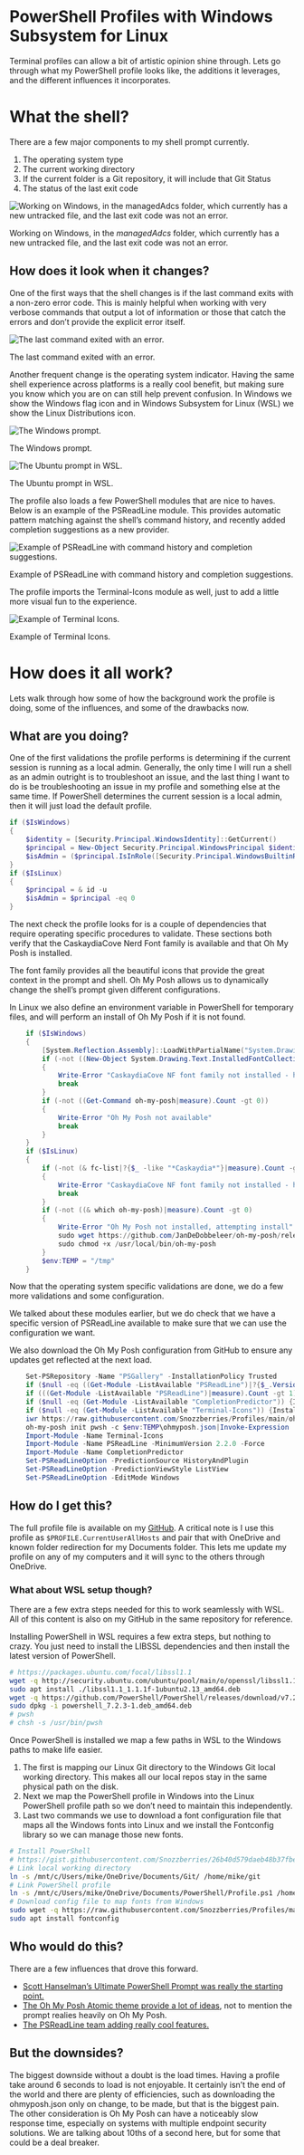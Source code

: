 # PowerShell Profiles with Windows Subsystem for Linux

Terminal profiles can allow a bit of artistic opinion shine through. Lets go through what my PowerShell profile looks like, the additions it leverages, and the different influences it incorporates.

# What the shell?

There are a few major components to my shell prompt currently.

1. The operating system type
2. The current working directory
3. If the current folder is a Git repository, it will include that Git Status
4. The status of the last exit code

![Working on Windows, in the *managedAdcs* folder, which currently has a new untracked file, and the last exit code was not an error.](https://raw.githubusercontent.com/Snozzberries/snozzberries.github.io/main/assets/powershell-profiles-with-wsl/Untitled.png)

Working on Windows, in the *managedAdcs* folder, which currently has a new untracked file, and the last exit code was not an error.

## How does it look when it changes?

One of the first ways that the shell changes is if the last command exits with a non-zero error code. This is mainly helpful when working with very verbose commands that output a lot of information or those that catch the errors and don’t provide the explicit error itself.

![The last command exited with an error.](https://raw.githubusercontent.com/Snozzberries/snozzberries.github.io/main/assets/powershell-profiles-with-wsl/Untitled%201.png)

The last command exited with an error.

Another frequent change is the operating system indicator. Having the same shell experience across platforms is a really cool benefit, but making sure you know which you are on can still help prevent confusion. In Windows we show the Windows flag icon and in Windows Subsystem for Linux (WSL) we show the Linux Distributions icon.

![The Windows prompt.](https://raw.githubusercontent.com/Snozzberries/snozzberries.github.io/main/assets/powershell-profiles-with-wsl/Untitled%202.png)

The Windows prompt.

![The Ubuntu prompt in WSL.](https://raw.githubusercontent.com/Snozzberries/snozzberries.github.io/main/assets/powershell-profiles-with-wsl/Untitled%203.png)

The Ubuntu prompt in WSL.

The profile also loads a few PowerShell modules that are nice to haves. Below is an example of the PSReadLine module. This provides automatic pattern matching against the shell’s command history, and recently added completion suggestions as a new provider.

![Example of PSReadLine with command history and completion suggestions.](https://raw.githubusercontent.com/Snozzberries/snozzberries.github.io/main/assets/powershell-profiles-with-wsl/Untitled%204.png)

Example of PSReadLine with command history and completion suggestions.

The profile imports the Terminal-Icons module as well, just to add a little more visual fun to the experience.

![Example of Terminal Icons.](https://raw.githubusercontent.com/Snozzberries/snozzberries.github.io/main/assets/powershell-profiles-with-wsl/Untitled%205.png)

Example of Terminal Icons.

# How does it all work?

Lets walk through how some of how the background work the profile is doing, some of the influences, and some of the drawbacks now.

## What are you doing?

One of the first validations the profile performs is determining if the current session is running as a local admin. Generally, the only time I will run a shell as an admin outright is to troubleshoot an issue, and the last thing I want to do is be troubleshooting an issue in my profile and something else at the same time. If PowerShell determines the current session is a local admin, then it will just load the default profile.

```powershell
if ($IsWindows)
{
    $identity = [Security.Principal.WindowsIdentity]::GetCurrent()
    $principal = New-Object Security.Principal.WindowsPrincipal $identity
    $isAdmin = ($principal.IsInRole([Security.Principal.WindowsBuiltinRole]::Administrator))
}
if ($IsLinux)
{
    $principal = & id -u
    $isAdmin = $principal -eq 0
}
```

The next check the profile looks for is a couple of dependencies that require operating specific procedures to validate. These sections both verify that the CaskaydiaCove Nerd Font family is available and that Oh My Posh is installed.

The font family provides all the beautiful icons that provide the great context in the prompt and shell. Oh My Posh allows us to dynamically change the shell’s prompt given different configurations.

In Linux we also define an environment variable in PowerShell for temporary files, and will perform an install of Oh My Posh if it is not found.

```powershell
    if ($IsWindows)
    {
        [System.Reflection.Assembly]::LoadWithPartialName("System.Drawing")|Out-Null
        if (-not ((New-Object System.Drawing.Text.InstalledFontCollection).Families -contains "CaskaydiaCove NF"))
        {
            Write-Error "CaskaydiaCove NF font family not installed - https://github.com/ryanoasis/nerd-fonts/releases/download/v2.1.0/CascadiaCode.zip"
            break
        }
        if (-not ((Get-Command oh-my-posh|measure).Count -gt 0))
        {
            Write-Error "Oh My Posh not available"
            break
        }
    }
    if ($IsLinux)
    {
        if (-not (& fc-list|?{$_ -like "*Caskaydia*"}|measure).Count -gt 0)
        {
            Write-Error "CaskaydiaCove NF font family not installed - https://github.com/ryanoasis/nerd-fonts/releases/download/v2.1.0/CascadiaCode.zip"
            break
        }
        if (-not ((& which oh-my-posh)|measure).Count -gt 0)
        {
            Write-Error "Oh My Posh not installed, attempting install"
            sudo wget https://github.com/JanDeDobbeleer/oh-my-posh/releases/latest/download/posh-linux-amd64 -O /usr/local/bin/oh-my-posh
            sudo chmod +x /usr/local/bin/oh-my-posh
        }
        $env:TEMP = "/tmp"
    }
```

Now that the operating system specific validations are done, we do a few more validations and some configuration.

We talked about these modules earlier, but we do check that we have a specific version of PSReadLine available to make sure that we can use the configuration we want.

We also download the Oh My Posh configuration from GitHub to ensure any updates get reflected at the next load.

```powershell
    Set-PSRepository -Name "PSGallery" -InstallationPolicy Trusted
    if ($null -eq ((Get-Module -ListAvailable "PSReadLine")|?{$_.Version -eq "2.2.0"})) {Install-Module "PSReadLine" -Scope CurrentUser -AllowPrerelease -Force -MinimumVersion 2.2.0-beta3}
    if (((Get-Module -ListAvailable "PSReadLine")|measure).Count -gt 1) {Write-Error "More than 1 version of PSReadLine module found. Remove-Module for all versions other than 2.2.0 or newer."}
    if ($null -eq (Get-Module -ListAvailable "CompletionPredictor")) {Install-Module -Name CompletionPredictor -Repository PSGallery -Scope CurrentUser}
    if ($null -eq (Get-Module -ListAvailable "Terminal-Icons")) {Install-Module "Terminal-Icons" -Scope CurrentUser}
    iwr https://raw.githubusercontent.com/Snozzberries/Profiles/main/ohmyposh.json -OutFile $env:TEMP\ohmyposh.json
    oh-my-posh init pwsh -c $env:TEMP\ohmyposh.json|Invoke-Expression
    Import-Module -Name Terminal-Icons
    Import-Module -Name PSReadLine -MinimumVersion 2.2.0 -Force
    Import-Module -Name CompletionPredictor
    Set-PSReadLineOption -PredictionSource HistoryAndPlugin
    Set-PSReadLineOption -PredictionViewStyle ListView
    Set-PSReadLineOption -EditMode Windows
```

## How do I get this?

The full profile file is available on my [GitHub](https://github.com/Snozzberries/Profiles/blob/main/profile.ps1). A critical note is I use this profile as `$PROFILE.CurrentUserAllHosts` and pair that with OneDrive and known folder redirection for my Documents folder. This lets me update my profile on any of my computers and it will sync to the others through OneDrive.

### What about WSL setup though?

There are a few extra steps needed for this to work seamlessly with WSL. All of this content is also on my GitHub in the same repository for reference.

Installing PowerShell in WSL requires a few extra steps, but nothing to crazy. You just need to install the LIBSSL dependencies and then install the latest version of PowerShell.

```bash
# https://packages.ubuntu.com/focal/libssl1.1
wget -q http://security.ubuntu.com/ubuntu/pool/main/o/openssl/libssl1.1_1.1.1f-1ubuntu2.13_amd64.deb
sudo apt install ./libssl1.1_1.1.1f-1ubuntu2.13_amd64.deb
wget -q https://github.com/PowerShell/PowerShell/releases/download/v7.2.3/powershell_7.2.3-1.deb_amd64.deb
sudo dpkg -i powershell_7.2.3-1.deb_amd64.deb
# pwsh
# chsh -s /usr/bin/pwsh
```

Once PowerShell is installed we map a few paths in WSL to the Windows paths to make life easier. 

1. The first is mapping our Linux Git directory to the Windows Git local working directory. This makes all our local repos stay in the same physical path on the disk. 
2. Next we map the PowerShell profile in Windows into the Linux PowerShell profile path so we don’t need to maintain this independently.
3. Last two commands we use to download a font configuration file that maps all the Windows fonts into Linux and we install the Fontconfig library so we can manage those new fonts.

```bash
# Install PowerShell
# https://gist.githubusercontent.com/Snozzberries/26b40d579daeb48b37fbef057644a978/raw/03bd775a7b0f7673a83b720ad56669d4198fc3db/Install-PowerShell.sh
# Link local working directory
ln -s /mnt/c/Users/mike/OneDrive/Documents/Git/ /home/mike/git
# Link PowerShell profile
ln -s /mnt/c/Users/mike/OneDrive/Documents/PowerShell/Profile.ps1 /home/mike/.config/powershell/profile.ps1
# Download config file to map fonts from Windows
sudo wget -q https://raw.githubusercontent.com/Snozzberries/Profiles/main/local.conf -P /etc/fonts/
sudo apt install fontconfig
```

## Who would do this?

There are a few influences that drove this forward.

- [Scott Hanselman’s Ultimate PowerShell Prompt was really the starting point.](https://www.hanselman.com/blog/my-ultimate-powershell-prompt-with-oh-my-posh-and-the-windows-terminal)
- [The Oh My Posh Atomic theme provide a lot of ideas](https://ohmyposh.dev/docs/themes#:~:text=amro%23-,atomic%23,-atomicBit%23), not to mention the prompt realies heavily on Oh My Posh.
- [The PSReadLine team adding really cool features.](https://devblogs.microsoft.com/powershell/announcing-psreadline-2-1-with-predictive-intellisense/)

## But the downsides?

The biggest downside without a doubt is the load times. Having a profile take around 6 seconds to load is not enjoyable. It certainly isn’t the end of the world and there are plenty of efficiencies, such as downloading the ohmyposh.json only on change, to be made, but that is the biggest pain. The other consideration is Oh My Posh can have a noticeably slow response time, especially on systems with multiple endpoint security solutions. We are talking about 10ths of a second here, but for some that could be a deal breaker.
